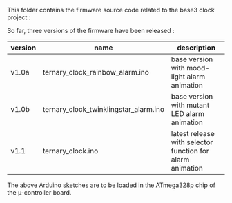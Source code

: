 This folder contains the firmware source code related to the base3 clock project :

So far, three versions of the firmware have been released :

version | name                                  | description
--------|---------------------------------------|----------------------------------------------------------
v1.0a   | ternary_clock_rainbow_alarm.ino       | base version with mood-light alarm animation
v1.0b   | ternary_clock_twinklingstar_alarm.ino | base version with mutant LED alarm animation
v1.1    | ternary_clock.ino                     | latest release with selector function for alarm animation

The above Arduino sketches are to be loaded in the ATmega328p chip of the µ-controller board.
